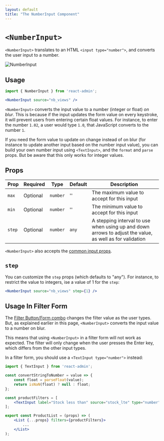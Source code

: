 ```yaml
---
layout: default
title: "The NumberInput Component"
---
```


# `<NumberInput>`

`<NumberInput>` translates to an HTML `<input type="number">`, and converts the user input to a number.

![NumberInput](./img/number-input.gif)

## Usage

```jsx
import { NumberInput } from 'react-admin';

<NumberInput source="nb_views" />
```

`<NumberInput>` converts the input value to a number (integer or float) *on blur*. This is because if the input updates the form value on every keystroke, it will prevent users from entering certain float values. For instance, to enter the number `1.02`, a user would type `1.0`, that JavaScript converts to the number `1`.

If you need the form value to update on change instead of on blur (for instance to update another input based on the number input value), you can build your own number input using `<TextInput>`, and the `format` and `parse` props. But be aware that this only works for integer values. 

## Props

| Prop   | Required | Type     | Default | Description                                                                                             |
| ------ | -------- | -------- | ------- | ------------------------------------------------------------------------------------------------------- |
| `max`  | Optional | `number` | ''      | The maximum value to accept for this input                                                              |
| `min`  | Optional | `number` | ''      | The minimum value to accept for this input                                                              |
| `step` | Optional | `number` | `any`   | A stepping interval to use when using up and down arrows to adjust the value, as well as for validation |

`<NumberInput>` also accepts the [common input props](./Inputs.md#common-input-props).

## `step`

You can customize the `step` props (which defaults to "any"). For instance, to restrict the value to integers, ise a value of 1 for the `step`:

```jsx
<NumberInput source="nb_views" step={1} />
```

## Usage In Filter Form

The [Filter Button/Form combo](https://marmelab.com/react-admin/FilteringTutorial.html#the-filter-buttonform-combo) changes the filter value as the user types. But, as explained earlier in this page, `<NumberInput>` converts the input value to a number on blur.

This means that using `<NumberInput>` in a filter form will not work as expected. The filter will only change when the user presses the Enter key, which differs from the other input types.

In a filter form, you should use a `<TextInput type="number">` instead:

```jsx
import { TextInput } from 'react-admin';

const convertStringToNumber = value => {
    const float = parseFloat(value);
    return isNaN(float) ? null : float;
};

const productFilters = [
    <TextInput label="Stock less than" source="stock_lte" type="number" parse={convertStringToNumber} />,
];

export const ProductList = (props) => (
    <List {...props} filters={productFilters}>
        ...
    </List>
);
```
